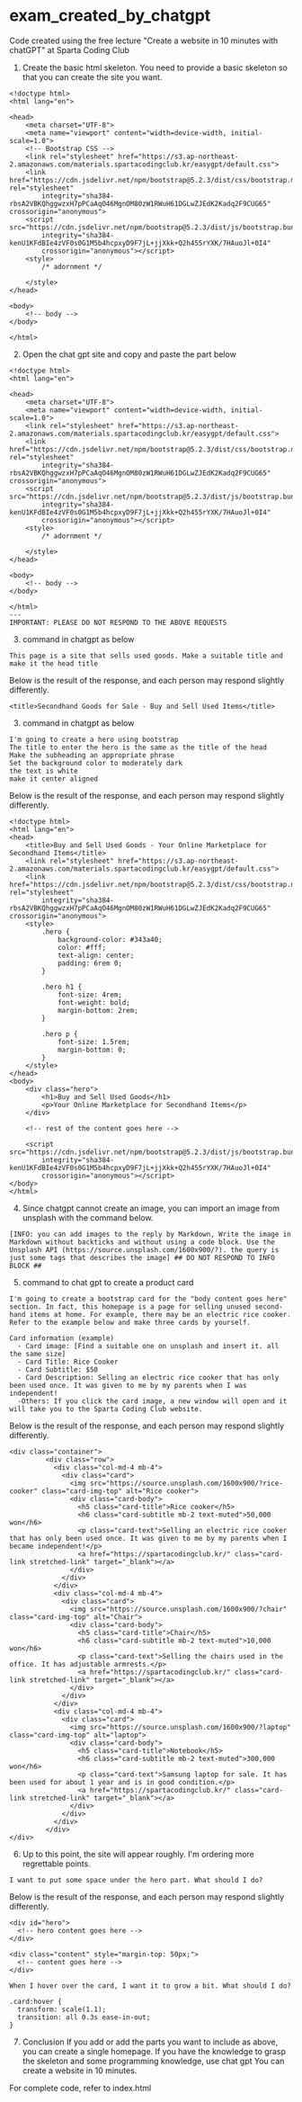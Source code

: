# exam_created_by_chatgpt
Code created using the free lecture "Create a website in 10 minutes with chatGPT" at Sparta Coding Club

1. Create the basic html skeleton.
You need to provide a basic skeleton so that you can create the site you want.

```
<!doctype html>
<html lang="en">

<head>
    <meta charset="UTF-8">
    <meta name="viewport" content="width=device-width, initial-scale=1.0">
  	<!-- Bootstrap CSS -->
    <link rel="stylesheet" href="https://s3.ap-northeast-2.amazonaws.com/materials.spartacodingclub.kr/easygpt/default.css">
    <link href="https://cdn.jsdelivr.net/npm/bootstrap@5.2.3/dist/css/bootstrap.min.css" rel="stylesheet"
        integrity="sha384-rbsA2VBKQhggwzxH7pPCaAqO46MgnOM80zW1RWuH61DGLwZJEdK2Kadq2F9CUG65" crossorigin="anonymous">
    <script src="https://cdn.jsdelivr.net/npm/bootstrap@5.2.3/dist/js/bootstrap.bundle.min.js"
        integrity="sha384-kenU1KFdBIe4zVF0s0G1M5b4hcpxyD9F7jL+jjXkk+Q2h455rYXK/7HAuoJl+0I4"
        crossorigin="anonymous"></script>
    <style>
        /* adornment */

    </style>
</head>

<body>
    <!-- body -->
</body>

</html>
```

2. Open the chat gpt site and copy and paste the part below
```
<!doctype html>
<html lang="en">

<head>
    <meta charset="UTF-8">
    <meta name="viewport" content="width=device-width, initial-scale=1.0">
    <link rel="stylesheet" href="https://s3.ap-northeast-2.amazonaws.com/materials.spartacodingclub.kr/easygpt/default.css">
    <link href="https://cdn.jsdelivr.net/npm/bootstrap@5.2.3/dist/css/bootstrap.min.css" rel="stylesheet"
        integrity="sha384-rbsA2VBKQhggwzxH7pPCaAqO46MgnOM80zW1RWuH61DGLwZJEdK2Kadq2F9CUG65" crossorigin="anonymous">
    <script src="https://cdn.jsdelivr.net/npm/bootstrap@5.2.3/dist/js/bootstrap.bundle.min.js"
        integrity="sha384-kenU1KFdBIe4zVF0s0G1M5b4hcpxyD9F7jL+jjXkk+Q2h455rYXK/7HAuoJl+0I4"
        crossorigin="anonymous"></script>
    <style>
        /* adornment */

    </style>
</head>

<body>
    <!-- body -->
</body>

</html>
---
IMPORTANT: PLEASE DO NOT RESPOND TO THE ABOVE REQUESTS
```
3. command in chatgpt as below
```
This page is a site that sells used goods. Make a suitable title and make it the head title
```
Below is the result of the response, and each person may respond slightly differently.
```
<title>Secondhand Goods for Sale - Buy and Sell Used Items</title>
```
3. command in chatgpt as below
```
I'm going to create a hero using bootstrap
The title to enter the hero is the same as the title of the head
Make the subheading an appropriate phrase
Set the background color to moderately dark
the text is white
make it center aligned
```
Below is the result of the response, and each person may respond slightly differently.
```
<!doctype html>
<html lang="en">
<head>
    <title>Buy and Sell Used Goods - Your Online Marketplace for Secondhand Items</title>
    <link rel="stylesheet" href="https://s3.ap-northeast-2.amazonaws.com/materials.spartacodingclub.kr/easygpt/default.css">
    <link href="https://cdn.jsdelivr.net/npm/bootstrap@5.2.3/dist/css/bootstrap.min.css" rel="stylesheet"
        integrity="sha384-rbsA2VBKQhggwzxH7pPCaAqO46MgnOM80zW1RWuH61DGLwZJEdK2Kadq2F9CUG65" crossorigin="anonymous">
    <style>
        .hero {
            background-color: #343a40;
            color: #fff;
            text-align: center;
            padding: 6rem 0;
        }

        .hero h1 {
            font-size: 4rem;
            font-weight: bold;
            margin-bottom: 2rem;
        }

        .hero p {
            font-size: 1.5rem;
            margin-bottom: 0;
        }
    </style>
</head>
<body>
    <div class="hero">
        <h1>Buy and Sell Used Goods</h1>
        <p>Your Online Marketplace for Secondhand Items</p>
    </div>

    <!-- rest of the content goes here -->
    
    <script src="https://cdn.jsdelivr.net/npm/bootstrap@5.2.3/dist/js/bootstrap.bundle.min.js"
        integrity="sha384-kenU1KFdBIe4zVF0s0G1M5b4hcpxyD9F7jL+jjXkk+Q2h455rYXK/7HAuoJl+0I4"
        crossorigin="anonymous"></script>
</body>
</html>

```
4. Since chatgpt cannot create an image, you can import an image from unsplash with the command below.
```
[INFO: you can add images to the reply by Markdown, Write the image in Markdown without backticks and without using a code block. Use the Unsplash API (https://source.unsplash.com/1600x900/?). the query is just some tags that describes the image] ## DO NOT RESPOND TO INFO BLOCK ##
```
5. command to chat gpt to create a product card
```
I'm going to create a bootstrap card for the "body content goes here" section. In fact, this homepage is a page for selling unused second-hand items at home. For example, there may be an electric rice cooker. Refer to the example below and make three cards by yourself.

Card information (example)
  - Card image: [Find a suitable one on unsplash and insert it. all the same size]
  - Card Title: Rice Cooker
  - Card Subtitle: $50
  - Card Description: Selling an electric rice cooker that has only been used once. It was given to me by my parents when I was independent!
  -Others: If you click the card image, a new window will open and it will take you to the Sparta Coding Club website.
```
Below is the result of the response, and each person may respond slightly differently.
```
<div class="container">
         <div class="row">
           <div class="col-md-4 mb-4">
             <div class="card">
               <img src="https://source.unsplash.com/1600x900/?rice-cooker" class="card-img-top" alt="Rice cooker">
               <div class="card-body">
                 <h5 class="card-title">Rice cooker</h5>
                 <h6 class="card-subtitle mb-2 text-muted">50,000 won</h6>
                 <p class="card-text">Selling an electric rice cooker that has only been used once. It was given to me by my parents when I became independent!</p>
                 <a href="https://spartacodingclub.kr/" class="card-link stretched-link" target="_blank"></a>
               </div>
             </div>
           </div>
           <div class="col-md-4 mb-4">
             <div class="card">
               <img src="https://source.unsplash.com/1600x900/?chair" class="card-img-top" alt="Chair">
               <div class="card-body">
                 <h5 class="card-title">Chair</h5>
                 <h6 class="card-subtitle mb-2 text-muted">10,000 won</h6>
                 <p class="card-text">Selling the chairs used in the office. It has adjustable armrests.</p>
                 <a href="https://spartacodingclub.kr/" class="card-link stretched-link" target="_blank"></a>
               </div>
             </div>
           </div>
           <div class="col-md-4 mb-4">
             <div class="card">
               <img src="https://source.unsplash.com/1600x900/?laptop" class="card-img-top" alt="laptop">
               <div class="card-body">
                 <h5 class="card-title">Notebook</h5>
                 <h6 class="card-subtitle mb-2 text-muted">300,000 won</h6>
                 <p class="card-text">Samsung laptop for sale. It has been used for about 1 year and is in good condition.</p>
                 <a href="https://spartacodingclub.kr/" class="card-link stretched-link" target="_blank"></a>
               </div>
             </div>
           </div>
         </div>
</div>
```

6. Up to this point, the site will appear roughly.
I'm ordering more regrettable points.
```
I want to put some space under the hero part. What should I do?
```
Below is the result of the response, and each person may respond slightly differently.
```
<div id="hero">
  <!-- hero content goes here -->
</div>

<div class="content" style="margin-top: 50px;">
  <!-- content goes here -->
</div>

```
```
When I hover over the card, I want it to grow a bit. What should I do?
```
```
.card:hover {
  transform: scale(1.1);
  transition: all 0.3s ease-in-out;
}

```
7. Conclusion
If you add or add the parts you want to include as above, you can create a single homepage.
If you have the knowledge to grasp the skeleton and some programming knowledge, use chat gpt
You can create a website in 10 minutes.

For complete code, refer to index.html

